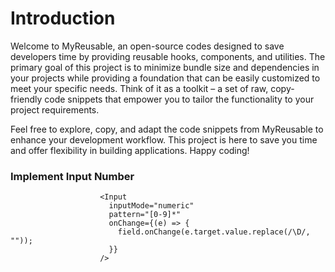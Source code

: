 # Introduction 
Welcome to MyReusable, an open-source codes designed to save developers time by providing reusable hooks, components, and utilities. The primary goal of this project is to minimize bundle size and dependencies in your projects while providing a foundation that can be easily customized to meet your specific needs. Think of it as a toolkit – a set of raw, copy-friendly code snippets that empower you to tailor the functionality to your project requirements.

Feel free to explore, copy, and adapt the code snippets from MyReusable to enhance your development workflow. This project is here to save you time and offer flexibility in building applications. Happy coding!

### Implement Input Number 
```
                    <Input
                      inputMode="numeric"
                      pattern="[0-9]*"
                      onChange={(e) => {
                        field.onChange(e.target.value.replace(/\D/, ""));
                      }}
                    />
```
